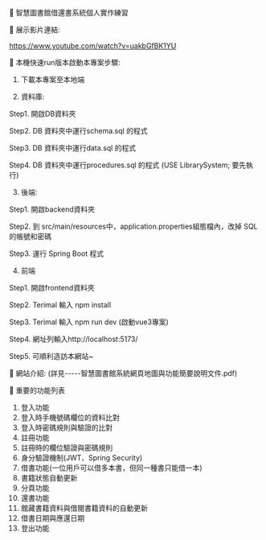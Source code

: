 🔵 智慧圖書館借還書系統個人實作練習

🔵 展示影片連結:

https://www.youtube.com/watch?v=uakbGfBK1YU

🔵 本機快速run版本啟動本專案步驟:

1. 下載本專案至本地端

2. 資料庫: 

Step1. 開啟DB資料夾

Step2. DB 資料夾中運行schema.sql 的程式 

Step3. DB 資料夾中運行data.sql 的程式 

Step4. DB 資料夾中運行procedures.sql 的程式 (USE LibrarySystem; 要先執行) 

3. 後端:

Step1. 開啟backend資料夾

Step2. 到 src/main/resources中，application.properties組態檔內，改掉 SQL 的帳號和密碼 

Step3. 運行 Spring Boot 程式 

4. 前端 

Step1. 開啟frontend資料夾

Step2. Terimal 輸入 npm install 

Step3. Terimal 輸入 npm run dev (啟動vue3專案) 

Step4. 網址列輸入http://localhost:5173/

Step5. 可順利造訪本網站~

🔵 網站介紹: (詳見-----智慧圖書館系統網頁地圖與功能簡要說明文件.pdf)

🔵 重要的功能列表 

1. 登入功能 
2. 登入時手機號碼欄位的資料比對 
3. 登入時密碼規則與驗證的比對 
4. 註冊功能 
5. 註冊時的欄位驗證與密碼規則 
6. 身分驗證機制(JWT、Spring Security) 
7. 借書功能(一位用戶可以借多本書，但同一種書只能借一本) 
8. 書籍狀態自動更新 
9. 分頁功能 
10. 還書功能 
11. 館藏書籍資料與借閱書籍資料的自動更新 
12. 借書日期與應還日期 
13. 登出功能
